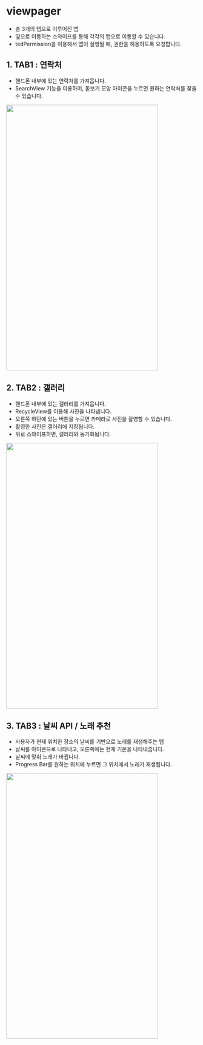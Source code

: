 # viewpager

- 총 3개의 탭으로 이루어진 앱
- 옆으로 이동하는 스와이프를 통해 각각의 탭으로 이동할 수 있습니다.
- tedPermission을 이용해서 앱이 실행될 때, 권한을 허용하도록 요청합니다.


## 1. TAB1 : 연락처

 - 핸드폰 내부에 있는 연락처를 가져옵니다.
 - SearchView 기능을 이용하여, 돋보기 모양 아이콘을 누르면 원하는 연락처를 찾을 수 있습니다.
 
 <img src = "https://user-images.githubusercontent.com/80759746/124569496-f60a9180-de80-11eb-99e1-75ab7360b7ff.jpg" width="400" height="700">

 
## 2. TAB2 : 갤러리

 - 핸드폰 내부에 있는 갤러리를 가져옵니다.
 - RecycleView를 이용해 사진을 나타냅니다.
 - 오른쪽 하단에 있는 버튼을 누르면 카메라로 사진을 촬영할 수 있습니다.
 - 촬영한 사진은 갤러리에 저장됩니다.
 - 위로 스와이프하면, 갤러리와 동기화됩니다.

<img src = "https://user-images.githubusercontent.com/80759746/124569824-42ee6800-de81-11eb-85a5-98eea6302dd5.jpg" width="400" height="700">


## 3. TAB3 : 날씨 API / 노래 추천
 - 사용자가 현재 위치한 장소의 날씨를 기반으로 노래를 재생해주는 탭
 - 날씨를 아이콘으로 나타내고, 오른쪽에는 현재 기온을 나타내줍니다.
 - 날씨에 맞춰 노래가 바뀝니다.
 - Progress Bar를 원하는 위치에 누르면 그 위치에서 노래가 재생됩니다.
 
 <img src = "https://user-images.githubusercontent.com/80759746/124577700-77195700-de88-11eb-96e0-8076ff971d8a.jpg" width="400" height="700">


